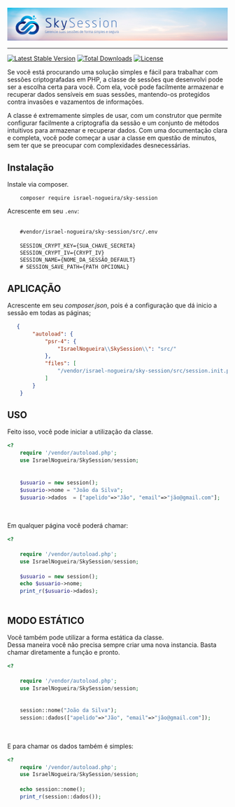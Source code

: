![GalaxyDB](https://raw.githubusercontent.com/israel-nogueira/sky-session/main/src/topo_README.jpg)

---

[![Latest Stable Version](https://poser.pugx.org/israel-nogueira/sky-session/v/stable.svg)](https://packagist.org/packages/israel-nogueira/sky-session)
[![Total Downloads](https://poser.pugx.org/israel-nogueira/sky-session/downloads)](https://packagist.org/packages/israel-nogueira/sky-session)
[![License](https://poser.pugx.org/israel-nogueira/sky-session/license.svg)](https://packagist.org/packages/israel-nogueira/sky-session)


Se você está procurando uma solução simples e fácil para trabalhar com sessões criptografadas em PHP, a classe de sessões que desenvolvi pode ser a escolha certa para você. Com ela, você pode facilmente armazenar e recuperar dados sensíveis em suas sessões, mantendo-os protegidos contra invasões e vazamentos de informações.

A classe é extremamente simples de usar, com um construtor que permite configurar facilmente a criptografia da sessão e um conjunto de métodos intuitivos para armazenar e recuperar dados. Com uma documentação clara e completa, você pode começar a usar a classe em questão de minutos, sem ter que se preocupar com complexidades desnecessárias.


## Instalação

Instale via composer.

```plaintext
    composer require israel-nogueira/sky-session
```

Acrescente em seu ```.env```:

```env

    #vendor/israel-nogueira/sky-session/src/.env

    SESSION_CRYPT_KEY={SUA_CHAVE_SECRETA}
    SESSION_CRYPT_IV={CRYPT_IV}
    SESSION_NAME={NOME_DA_SESSÃO_DEFAULT}
    # SESSION_SAVE_PATH={PATH OPCIONAL}

```

## APLICAÇÃO

Acrescente em seu *composer.json*, pois  é a configuração que dá inicio a sessão em todas as páginas;
```json
   {
        "autoload": {
            "psr-4": {
                "IsraelNogueira\\SkySession\\": "src/"
            },
            "files": [
                "/vendor/israel-nogueira/sky-session/src/session.init.php"
            ]
        }
    }


```
## USO

Feito isso, você pode iniciar a utilização da classe.<br>

```php
<?
	require '/vendor/autoload.php';
	use IsraelNogueira/SkySession/session;


	$usuario = new session();
	$usuario->nome = "João da Silva";
	$usuario->dados  = ["apelido"=>"Jão", "email"=>"jão@gmail.com"];




```

Em qualquer página você poderá chamar:

```php
<?

	require '/vendor/autoload.php';
	use IsraelNogueira/SkySession/session;

	$usuario = new session();
	echo $usuario->nome;
	print_r($usuario->dados);



```

## MODO ESTÁTICO

Você também pode utilizar a forma estática da classe.<br/>
Dessa maneira você não precisa sempre criar uma nova instancia.
Basta chamar diretamente a função e pronto.

```php
<?

	require '/vendor/autoload.php';
	use IsraelNogueira/SkySession/session;


	session::nome("João da Silva");
	session::dados(["apelido"=>"Jão", "email"=>"jão@gmail.com"]);




```

E para chamar os dados também é simples:

```php
<?
	require '/vendor/autoload.php';
	use IsraelNogueira/SkySession/session;

	echo session::nome();
	print_r(session::dados());




```